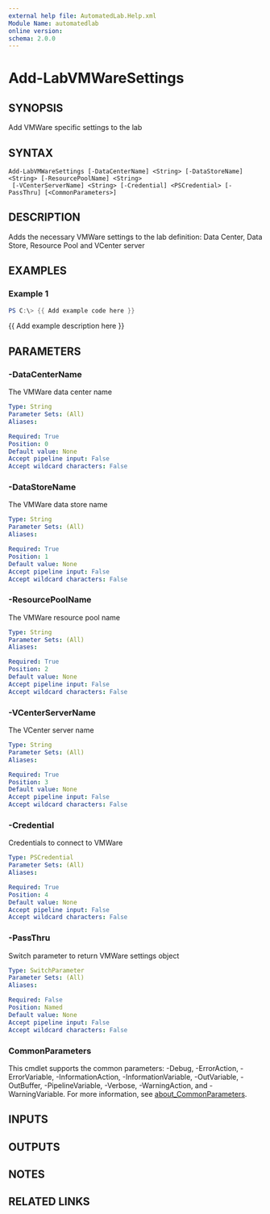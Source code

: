 ```yaml
---
external help file: AutomatedLab.Help.xml
Module Name: automatedlab
online version:
schema: 2.0.0
---
```


# Add-LabVMWareSettings

## SYNOPSIS
Add VMWare specific settings to the lab

## SYNTAX

```
Add-LabVMWareSettings [-DataCenterName] <String> [-DataStoreName] <String> [-ResourcePoolName] <String>
 [-VCenterServerName] <String> [-Credential] <PSCredential> [-PassThru] [<CommonParameters>]
```

## DESCRIPTION
Adds the necessary VMWare settings to the lab definition: Data Center, Data Store, Resource Pool and VCenter server

## EXAMPLES

### Example 1
```powershell
PS C:\> {{ Add example code here }}
```

{{ Add example description here }}

## PARAMETERS

### -DataCenterName
The VMWare data center name

```yaml
Type: String
Parameter Sets: (All)
Aliases:

Required: True
Position: 0
Default value: None
Accept pipeline input: False
Accept wildcard characters: False
```

### -DataStoreName
The VMWare data store name

```yaml
Type: String
Parameter Sets: (All)
Aliases:

Required: True
Position: 1
Default value: None
Accept pipeline input: False
Accept wildcard characters: False
```

### -ResourcePoolName
The VMWare resource pool name

```yaml
Type: String
Parameter Sets: (All)
Aliases:

Required: True
Position: 2
Default value: None
Accept pipeline input: False
Accept wildcard characters: False
```

### -VCenterServerName
The VCenter server name

```yaml
Type: String
Parameter Sets: (All)
Aliases:

Required: True
Position: 3
Default value: None
Accept pipeline input: False
Accept wildcard characters: False
```

### -Credential
Credentials to connect to VMWare

```yaml
Type: PSCredential
Parameter Sets: (All)
Aliases:

Required: True
Position: 4
Default value: None
Accept pipeline input: False
Accept wildcard characters: False
```

### -PassThru
Switch parameter to return VMWare settings object

```yaml
Type: SwitchParameter
Parameter Sets: (All)
Aliases:

Required: False
Position: Named
Default value: None
Accept pipeline input: False
Accept wildcard characters: False
```

### CommonParameters
This cmdlet supports the common parameters: -Debug, -ErrorAction, -ErrorVariable, -InformationAction, -InformationVariable, -OutVariable, -OutBuffer, -PipelineVariable, -Verbose, -WarningAction, and -WarningVariable. For more information, see [about_CommonParameters](http://go.microsoft.com/fwlink/?LinkID=113216).

## INPUTS

## OUTPUTS

## NOTES

## RELATED LINKS
